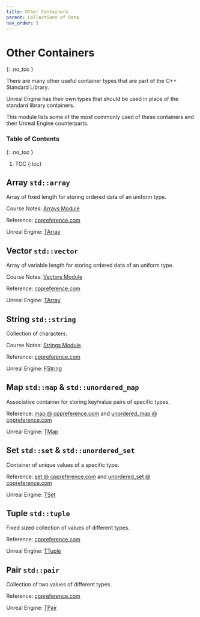 ```yaml
---
title: Other Containers
parent: Collections of Data
nav_order: 5
---
```


<!--prettier-ignore-start-->

# Other Containers
{: .no_toc }

There are many other useful container types that are part of the C++ Standard Library.

Unreal Engine has their own types that should be used in place of the standard library containers.

This module lists some of the most commonly used of these containers and their Unreal Engine counterparts.

### Table of Contents
{: .no_toc }

1. TOC
{:toc}

<!--prettier-ignore-end-->

## Array `std::array`

Array of fixed length for storing ordered data of an uniform type.

Course Notes: [Arrays Module](/Programming-1-Notes/docs/06-collections/02-arrays.html)

Reference: [cppreference.com](https://en.cppreference.com/w/cpp/container/array)

Unreal Engine: [TArray](https://docs.unrealengine.com/en-US/ProgrammingAndScripting/ProgrammingWithCPP/UnrealArchitecture/TArrays/index.html)

## Vector `std::vector`

Array of variable length for storing ordered data of an uniform type.

Course Notes: [Vectors Module](/Programming-1-Notes/docs/06-collections/03-vectors.html)

Reference: [cppreference.com](https://en.cppreference.com/w/cpp/container/vector)

Unreal Engine: [TArray](https://docs.unrealengine.com/en-US/ProgrammingAndScripting/ProgrammingWithCPP/UnrealArchitecture/TArrays/index.html)

## String `std::string`

Collection of characters.

Course Notes: [Strings Module](/Programming-1-Notes/docs/06-collections/04-strings.html)

Reference: [cppreference.com](https://en.cppreference.com/w/cpp/string/basic_string)

Unreal Engine: [FString](https://docs.unrealengine.com/en-US/API/Runtime/Core/Containers/FString/index.html)

## Map `std::map` & `std::unordered_map`

Associative container for storing key/value pairs of specific types.

Reference: [map @ cppreference.com](https://en.cppreference.com/w/cpp/container/map) and [unordered_map @ cppreference.com](https://en.cppreference.com/w/cpp/container/unordered_map)

Unreal Engine: [TMap](https://docs.unrealengine.com/en-US/ProgrammingAndScripting/ProgrammingWithCPP/UnrealArchitecture/TMap/index.html)

## Set `std::set` & `std::unordered_set`

Container of unique values of a specific type.

Reference: [set @ cppreference.com](https://en.cppreference.com/w/cpp/container/set) and [unordered_set @ cppreference.com](https://en.cppreference.com/w/cpp/container/unordered_set)

Unreal Engine: [TSet](https://docs.unrealengine.com/en-US/ProgrammingAndScripting/ProgrammingWithCPP/UnrealArchitecture/TSet/index.html)

## Tuple `std::tuple`

Fixed sized collection of values of different types.

Reference: [cppreference.com](https://en.cppreference.com/w/cpp/utility/tuple)

Unreal Engine: [TTuple](https://docs.unrealengine.com/en-US/API/Runtime/Core/Templates/TTuple/index.html)

## Pair `std::pair`

Collection of two values of different types.

Reference: [cppreference.com](https://en.cppreference.com/w/cpp/utility/pair)

Unreal Engine: [TPair](https://docs.unrealengine.com/en-US/API/Runtime/Core/Containers/TPair/index.html)
